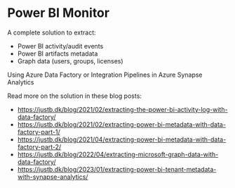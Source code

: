 # Power BI Monitor

A complete solution to extract:
 - Power BI activity/audit events
 - Power BI artifacts metadata
 - Graph data (users, groups, licenses)

Using Azure Data Factory or Integration Pipelines in Azure Synapse Analytics

Read more on the solution in these blog posts:
 - https://justb.dk/blog/2021/02/extracting-the-power-bi-activity-log-with-data-factory/
 - https://justb.dk/blog/2021/02/extracting-power-bi-metadata-with-data-factory-part-1/
 - https://justb.dk/blog/2021/04/extracting-power-bi-metadata-with-data-factory-part-2/
 - https://justb.dk/blog/2022/04/extracting-microsoft-graph-data-with-data-factory/
 - https://justb.dk/blog/2023/01/extracting-power-bi-tenant-metadata-with-synapse-analytics/
